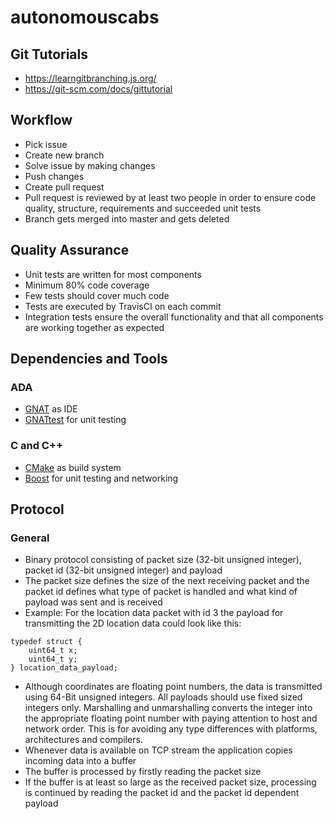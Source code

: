 # autonomouscabs

## Git Tutorials
- https://learngitbranching.js.org/
- https://git-scm.com/docs/gittutorial

## Workflow
- Pick issue
- Create new branch
- Solve issue by making changes
- Push changes
- Create pull request
- Pull request is reviewed by at least two people in order to ensure code quality, structure, requirements and succeeded unit tests
- Branch gets merged into master and gets deleted

## Quality Assurance
- Unit tests are written for most components
- Minimum 80% code coverage
- Few tests should cover much code
- Tests are executed by TravisCI on each commit
- Integration tests ensure the overall functionality and that all components are working together as expected

## Dependencies and Tools
### ADA
- [GNAT](https://www.adacore.com/gnatpro/toolsuite/gnatstudio) as IDE
- [GNATtest](https://www.adacore.com/gnatpro/toolsuite/gnattest) for unit testing
### C and C++
- [CMake](https://cmake.org/) as build system
- [Boost](https://www.boost.org/) for unit testing and networking

## Protocol
### General
- Binary protocol consisting of packet size (32-bit unsigned integer), packet id (32-bit unsigned integer) and payload
- The packet size defines the size of the next receiving packet and the packet id defines what type of packet is handled and what kind of payload was sent and is received
- Example: For the location data packet with id 3 the payload for transmitting the 2D location data could look like this:
```
typedef struct {
    uint64_t x;
    uint64_t y;
} location_data_payload;
```
- Although coordinates are floating point numbers, the data is transmitted using 64-Bit unsigned integers. All payloads should use fixed sized integers only. Marshalling and unmarshalling converts the integer into the appropriate floating point number with paying attention to host and network order. This is for avoiding any type differences with platforms, architectures and compilers.
- Whenever data is available on TCP stream the application copies incoming data into a buffer
- The buffer is processed by firstly reading the packet size
- If the buffer is at least so large as the received packet size, processing is continued by reading the packet id and the packet id dependent payload
